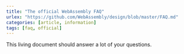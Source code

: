 ```yaml
---
title: "The official WebAssembly FAQ"
urlex: "https://github.com/WebAssembly/design/blob/master/FAQ.md"
categories: [article, information]
tags: [faq, official]
---
```

This living document should answer a lot of your questions.